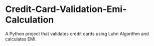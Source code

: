 # Credit-Card-Validation-Emi-Calculation
A Python project that validates credit cards using Luhn Algorithm and calculates EMI.
